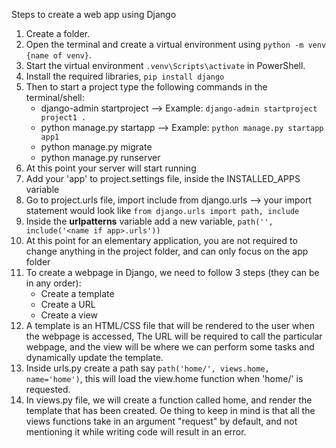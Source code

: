 Steps to create a web app using Django

1. Create a folder.
2. Open the terminal and create a virtual environment using `python -m venv {name of venv}`.
3. Start the virtual environment `.venv\Scripts\activate` in PowerShell.
4. Install the required libraries, `pip install django`
5. Then to start a project type the following commands in the terminal/shell:
   - django-admin startproject <name of project> <destination of project> -->  Example: `django-admin startproject project1 .`
   - python manage.py startapp <name of app> -->  Example: `python manage.py startapp app1`
   - python manage.py migrate
   - python manage.py runserver
6. At this point your server will start running
7. Add your 'app' to project.settings file, inside the INSTALLED_APPS variable
8. Go to project.urls file, import include from django.urls --> your import statement would look like `from django.urls import path, include`
9. Inside the <strong>urlpatterns</strong> variable add a new variable,  `path('', include('<name if app>.urls'))`
10. At this point for an elementary application, you are not required to change anything in the project folder, and can only focus on the app folder
11. To create a webpage in Django, we need to follow 3 steps (they can be in any order):
      - Create a template
      - Create a URL
      - Create a view
12. A template is an HTML/CSS file that will be rendered to the user when the webpage is accessed, The URL will be required to call the particular webpage, and the view will be where we can perform some tasks and dynamically update the template.
13. Inside urls.py create a path say `path('home/', views.home, name='home')`, this will load the view.home function when 'home/' is requested.
14. In views.py file, we will create a function called home, and render the template that has been created. Oe thing to keep in mind is that all the views functions take in an argument "request" by default, and not mentioning it while writing code will result in an error.
